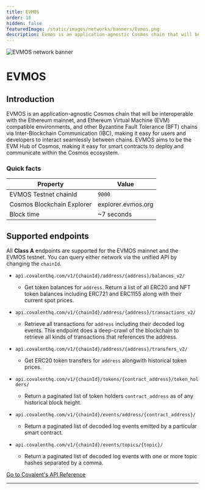 ```yaml
---
title: EVMOS
order: 18
hidden: false
featuredImage: /static/images/networks/banners/Evmos.png
description: Evmos is an application-agnostic Cosmos chain that will be interoperable with the Ethereum mainnet.
---
```


![EVMOS network banner](/static/images/networks/banners/Evmos.png)

# EVMOS

## Introduction

EVMOS is an application-agnostic Cosmos chain that will be interoperable with the Ethereum mainnet, and Ethereum Virtual Machine (EVM) compatible environments, and other Byzantine Fault Tolerance (BFT) chains via Inter-Blockchain Communication (IBC), making it easy for users and developers to interact seamlessly between chains. EVMOS aims to be the EVM Hub of Cosmos, making it easy for smart contracts to deploy and communicate within the Cosmos ecosystem.

### Quick facts

<TableWrap>

|Property|Value|
|---|---|
|EVMOS Testnet chainId|`9000`|
|Cosmos Blockchain Explorer|explorer.evmos.org|
|Block time|~7 seconds|

</TableWrap>


## Supported endpoints

<Aside>

All __Class A__ endpoints are supported for the EVMOS mainnet and the EVMOS testnet. You can query either network via the unified API by changing the `chainId`.

</Aside>


<Definitions>

- `api.covalenthq.com/v1/{chainId}/address/{address}/balances_v2/` 
  - Get token balances for `address`. Return a list of all ERC20 and NFT token balances including ERC721 and ERC1155 along with their current spot prices.

- `api.covalenthq.com/v1/{chainId}/address/{address}/transactions_v2/` 
  - Retrieve all transactions for `address` including their decoded log events. This endpoint does a deep-crawl of the blockchain to retrieve all kinds of transactions that references the address.

- `api.covalenthq.com/v1/{chainId}/address/{address}/transfers_v2/` 
  - Get ERC20 token transfers for `address` alongwith historical token prices.

- `api.covalenthq.com/v1/{chainId}/tokens/{contract_address}/token_holders/` 
  - Return a paginated list of token holders `contract_address` as of any historical block height.

- `api.covalenthq.com/v1/{chainId}/events/address/{contract_address}/` 
  - Return a paginated list of decoded log events emitted by a particular smart contract.

- `api.covalenthq.com/v1/{chainId}/events/topics/{topic}/` 
  - Return a paginated list of decoded log events with one or more topic hashes separated by a comma.

</Definitions>



<a target="_blank" class="Button Button-is-docs-primary" href="https://www.covalenthq.com/docs/api/">Go to Covalent's API Reference</a>

--- 
